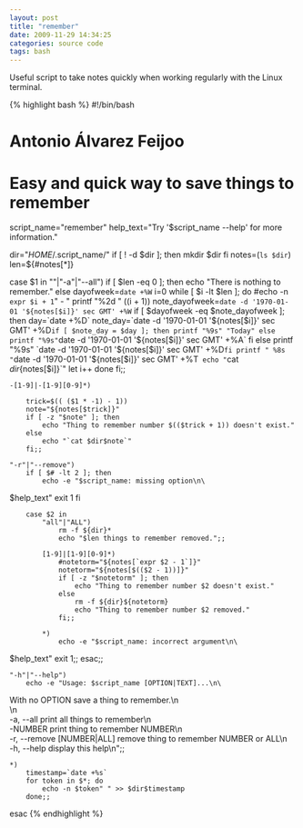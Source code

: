 ```yaml
---
layout: post
title: "remember"
date: 2009-11-29 14:34:25
categories: source code
tags: bash
---
```


Useful script to take notes quickly when working regularly with the Linux terminal.

{% highlight bash %}
#!/bin/bash

# Antonio Álvarez Feijoo
# 
# Easy and quick way to save things to remember

script_name="remember"
help_text="Try '$script_name --help' for more information."

dir="$HOME/.$script_name/"
if [ ! -d $dir ]; then
    mkdir $dir
fi
notes=(`ls $dir`)
len=${#notes[*]}

case $1 in
    ""|"-a"|"--all")
        if [ $len -eq 0 ]; then
            echo "There is nothing to remember."
        else
            dayofweek=`date +%W`
            i=0
            while [ $i -lt $len ]; do
                #echo -n `expr $i + 1`" - "
                printf "%2d   " $(($i + 1))
                note_dayofweek=`date -d '1970-01-01 '${notes[$i]}' sec GMT' +%W`
                if [ $dayofweek -eq $note_dayofweek ]; then
                    day=`date +%D`
                    note_day=`date -d '1970-01-01 '${notes[$i]}' sec GMT' +%D`
                    if [ $note_day = $day ]; then
                        printf "%9s" "Today"
                    else
                        printf "%9s" `date -d '1970-01-01 '${notes[$i]}' sec GMT' +%A`
                    fi
                else
                    printf "%9s" `date -d '1970-01-01 '${notes[$i]}' sec GMT' +%D`
                fi
                printf " %8s   " `date -d '1970-01-01 '${notes[$i]}' sec GMT' +%T`
                echo "`cat $dir${notes[$i]}`"
                let i++
            done
        fi;;

    -[1-9]|-[1-9][0-9]*)

        trick=$(( ($1 * -1) - 1))
        note="${notes[$trick]}"
        if [ -z "$note" ]; then
            echo "Thing to remember number $(($trick + 1)) doesn't exist."
        else
            echo "`cat $dir$note`"
        fi;;

    "-r"|"--remove")
        if [ $# -lt 2 ]; then
            echo -e "$script_name: missing option\n\
$help_text"
            exit 1
        fi
        
        case $2 in
            "all"|"ALL")
                rm -f ${dir}*
                echo "$len things to remember removed.";;

            [1-9]|[1-9][0-9]*)
                #notetorm="${notes[`expr $2 - 1`]}"
                notetorm="${notes[$(($2 - 1))]}"
                if [ -z "$notetorm" ]; then
                    echo "Thing to remember number $2 doesn't exist."
                else
                    rm -f ${dir}${notetorm}
                    echo "Thing to remember number $2 removed."
                fi;;
                
            *)
                echo -e "$script_name: incorrect argument\n\
$help_text"
                exit 1;;
        esac;;

    "-h"|"--help")
        echo -e "Usage: $script_name [OPTION|TEXT]...\n\
With no OPTION save a thing to remember.\n\
\n\
  -a, --all                    print all things to remember\n\
  -NUMBER                      print thing to remember NUMBER\n\
  -r, --remove [NUMBER|ALL]    remove thing to remember NUMBER or ALL\n\
  -h, --help                   display this help\n";;

    *)
        timestamp=`date +%s`
        for token in $*; do
            echo -n $token" " >> $dir$timestamp
        done;;
esac
{% endhighlight %}
